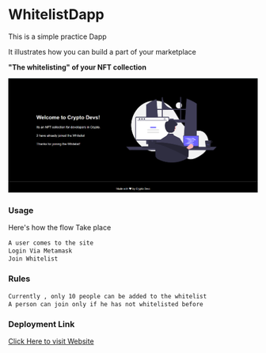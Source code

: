 # WhitelistDapp

This is a simple practice Dapp 

It illustrates how you can build a part of your marketplace

<b> "The whitelisting" of your NFT collection </b>

![Website Demo](./whitelist.PNG "Whitelisting App")

### Usage

Here's how the flow Take place

    A user comes to the site
    Login Via Metamask
    Join Whitelist


### Rules
    Currently , only 10 people can be added to the whitelist
    A person can join only if he has not whitelisted before

### Deployment Link    
[Click Here to visit Website](https://nft-whitelist-umaresso.vercel.app/)
    
    

